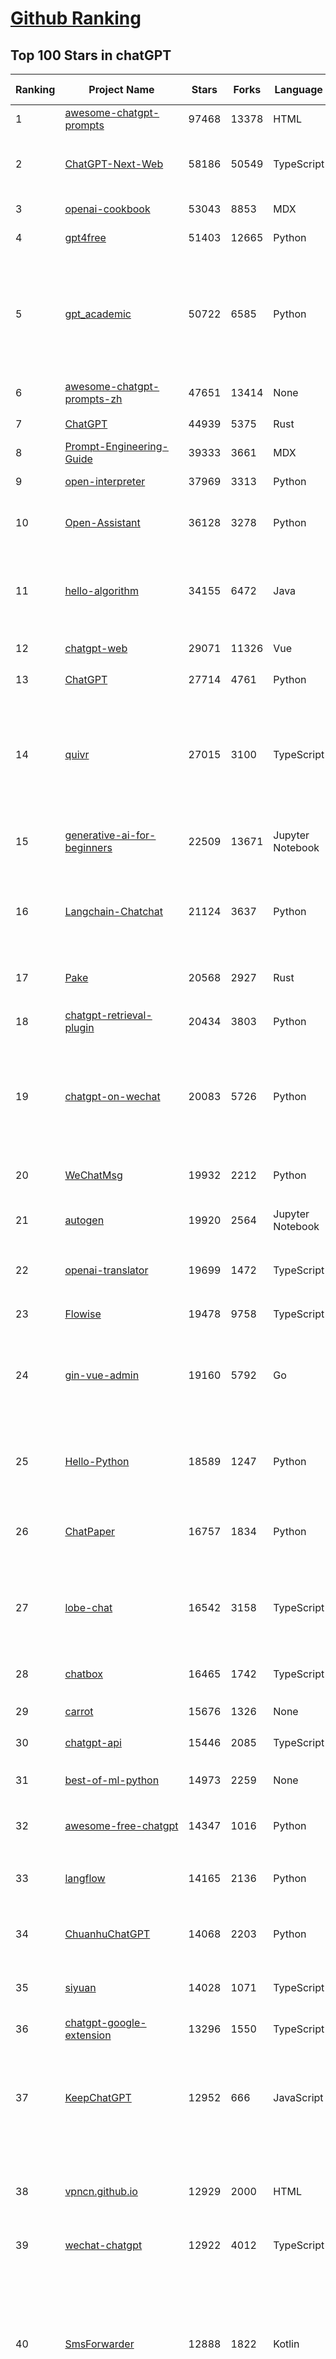 [Github Ranking](../README.md)
==========

## Top 100 Stars in chatGPT

| Ranking | Project Name | Stars | Forks | Language | Open Issues | Description | Last Commit |
| ------- | ------------ | ----- | ----- | -------- | ----------- | ----------- | ----------- |
| 1 | [awesome-chatgpt-prompts](https://github.com/f/awesome-chatgpt-prompts) | 97468 | 13378 | HTML | 0 | This repo includes ChatGPT prompt curation to use ChatGPT better. | 2024-01-14T05:22:38Z |
| 2 | [ChatGPT-Next-Web](https://github.com/ChatGPTNextWeb/ChatGPT-Next-Web) | 58186 | 50549 | TypeScript | 93 | A cross-platform ChatGPT/Gemini UI (Web / PWA / Linux / Win / MacOS). 一键拥有你自己的跨平台 ChatGPT/Gemini 应用。 | 2024-01-15T10:51:40Z |
| 3 | [openai-cookbook](https://github.com/openai/openai-cookbook) | 53043 | 8853 | MDX | 26 | Examples and guides for using the OpenAI API | 2024-01-16T02:56:36Z |
| 4 | [gpt4free](https://github.com/xtekky/gpt4free) | 51403 | 12665 | Python | 108 | The official gpt4free repository \| various collection of powerful language models | 2024-01-15T09:33:44Z |
| 5 | [gpt_academic](https://github.com/binary-husky/gpt_academic) | 50722 | 6585 | Python | 152 | 为ChatGPT/GLM提供实用化交互界面，特别优化论文阅读/润色/写作体验，模块化设计，支持自定义快捷按钮&函数插件，支持Python和C++等项目剖析&自译解功能，PDF/LaTex论文翻译&总结功能，支持并行问询多种LLM模型，支持chatglm2等本地模型。兼容文心一言, moss, llama2, rwkv, claude2, 通义千问, 书生, 讯飞星火等。 | 2024-01-15T18:15:44Z |
| 6 | [awesome-chatgpt-prompts-zh](https://github.com/PlexPt/awesome-chatgpt-prompts-zh) | 47651 | 13414 | None | 38 | ChatGPT 中文调教指南。各种场景使用指南。学习怎么让它听你的话。 | 2023-12-06T17:31:31Z |
| 7 | [ChatGPT](https://github.com/lencx/ChatGPT) | 44939 | 5375 | Rust | 560 | 🔮 ChatGPT Desktop Application (Mac, Windows and Linux) | 2024-01-06T22:15:36Z |
| 8 | [Prompt-Engineering-Guide](https://github.com/dair-ai/Prompt-Engineering-Guide) | 39333 | 3661 | MDX | 39 | 🐙 Guides, papers, lecture, notebooks and resources for prompt engineering | 2024-01-16T03:03:37Z |
| 9 | [open-interpreter](https://github.com/KillianLucas/open-interpreter) | 37969 | 3313 | Python | 168 | A natural language interface for computers | 2024-01-16T03:09:09Z |
| 10 | [Open-Assistant](https://github.com/LAION-AI/Open-Assistant) | 36128 | 3278 | Python | 221 | OpenAssistant is a chat-based assistant that understands tasks, can interact with third-party systems, and retrieve information dynamically to do so. | 2024-01-06T18:47:41Z |
| 11 | [hello-algorithm](https://github.com/geekxh/hello-algorithm) | 34155 | 6472 | Java | 9 | 🌍 针对小白的算法训练 \| 包括四部分：①.大厂面经 ②.力扣图解  ③.千本开源电子书 ④.百张技术思维导图（项目花了上百小时，希望可以点 star 支持，🌹感谢~）推荐免费ChatGPT使用网站 | 2023-06-13T04:13:17Z |
| 12 | [chatgpt-web](https://github.com/Chanzhaoyu/chatgpt-web) | 29071 | 11326 | Vue | 8 | 用 Express 和  Vue3 搭建的 ChatGPT 演示网页 | 2024-01-10T11:38:21Z |
| 13 | [ChatGPT](https://github.com/acheong08/ChatGPT) | 27714 | 4761 | Python | 11 | Reverse engineered ChatGPT API | 2023-08-02T06:02:10Z |
| 14 | [quivr](https://github.com/StanGirard/quivr) | 27015 | 3100 | TypeScript | 59 | Your GenAI Second Brain 🧠  A personal productivity assistant (RAG) ⚡️🤖 Chat with your docs (PDF, CSV, ...)  & apps using Langchain, GPT 3.5 / 4 turbo, Private, Anthropic, VertexAI, Ollama, LLMs, that you can share with users !  Local & Private alternative to OpenAI GPTs & ChatGPT powered by retrieval-augmented generation. | 2024-01-15T23:20:48Z |
| 15 | [generative-ai-for-beginners](https://github.com/microsoft/generative-ai-for-beginners) | 22509 | 13671 | Jupyter Notebook | 12 | 12 Lessons, Get Started Building with Generative AI  🔗 https://microsoft.github.io/generative-ai-for-beginners/ | 2024-01-16T01:50:11Z |
| 16 | [Langchain-Chatchat](https://github.com/chatchat-space/Langchain-Chatchat) | 21124 | 3637 | Python | 10 | Langchain-Chatchat（原Langchain-ChatGLM）基于 Langchain 与 ChatGLM 等语言模型的本地知识库问答 \| Langchain-Chatchat (formerly langchain-ChatGLM), local knowledge based LLM (like ChatGLM) QA app with langchain  | 2024-01-14T02:47:40Z |
| 17 | [Pake](https://github.com/tw93/Pake) | 20568 | 2927 | Rust | 5 | 🤱🏻 Turn any webpage into a desktop app with Rust.  🤱🏻 利用 Rust 轻松构建轻量级多端桌面应用 | 2024-01-11T15:54:32Z |
| 18 | [chatgpt-retrieval-plugin](https://github.com/openai/chatgpt-retrieval-plugin) | 20434 | 3803 | Python | 136 | The ChatGPT Retrieval Plugin lets you easily find personal or work documents by asking questions in natural language. | 2024-01-15T17:24:33Z |
| 19 | [chatgpt-on-wechat](https://github.com/zhayujie/chatgpt-on-wechat) | 20083 | 5726 | Python | 262 | 基于大模型搭建的微信聊天机器人，同时支持微信、企业微信、公众号、飞书接入，可选择GPT3.5/GPT4.0/Claude/文心一言/讯飞星火/通义千问/Gemini/LinkAI，能处理文本、语音和图片，访问操作系统和互联网，支持基于自有知识库进行定制企业智能客服。 | 2024-01-15T14:45:46Z |
| 20 | [WeChatMsg](https://github.com/LC044/WeChatMsg) | 19932 | 2212 | Python | 32 | 提取微信聊天记录，将其导出成HTML、Word、CSV文档永久保存，对聊天记录进行分析生成年度聊天报告 | 2024-01-15T14:12:24Z |
| 21 | [autogen](https://github.com/microsoft/autogen) | 19920 | 2564 | Jupyter Notebook | 352 | Enable Next-Gen Large Language Model Applications. Join our Discord: https://discord.gg/pAbnFJrkgZ | 2024-01-16T03:17:34Z |
| 22 | [openai-translator](https://github.com/openai-translator/openai-translator) | 19699 | 1472 | TypeScript | 327 | 基于 ChatGPT API 的划词翻译浏览器插件和跨平台桌面端应用    -    Browser extension and cross-platform desktop application for translation based on ChatGPT API. | 2024-01-15T22:42:19Z |
| 23 | [Flowise](https://github.com/FlowiseAI/Flowise) | 19478 | 9758 | TypeScript | 273 | Drag & drop UI to build your customized LLM flow | 2024-01-15T19:20:42Z |
| 24 | [gin-vue-admin](https://github.com/flipped-aurora/gin-vue-admin) | 19160 | 5792 | Go | 31 | 基于vite+vue3+gin搭建的开发基础平台（支持TS,JS混用），集成jwt鉴权，权限管理，动态路由，显隐可控组件，分页封装，多点登录拦截，资源权限，上传下载，代码生成器，表单生成器,chatGPT自动查表等开发必备功能。 | 2024-01-15T05:10:42Z |
| 25 | [Hello-Python](https://github.com/mouredev/Hello-Python) | 18589 | 1247 | Python | 12 | Curso para aprender el lenguaje de programación Python desde cero y para principiantes. 75 clases, 37 horas en vídeo, código, proyectos y grupo de chat. Fundamentos, frontend, backend, testing, IA... | 2023-12-15T14:28:28Z |
| 26 | [ChatPaper](https://github.com/kaixindelele/ChatPaper) | 16757 | 1834 | Python | 63 | Use ChatGPT to summarize the arXiv papers. 全流程加速科研，利用chatgpt进行论文全文总结+专业翻译+润色+审稿+审稿回复 | 2024-01-10T12:03:59Z |
| 27 | [lobe-chat](https://github.com/lobehub/lobe-chat) | 16542 | 3158 | TypeScript | 133 | 🤖 Lobe Chat - an open-source, high-performance chatbot framework that supports speech synthesis, multimodal, and extensible Function Call plugin system. Supports one-click free deployment of your private ChatGPT/LLM web application. | 2024-01-16T03:10:18Z |
| 28 | [chatbox](https://github.com/Bin-Huang/chatbox) | 16465 | 1742 | TypeScript | 227 | Chatbox is a desktop client for ChatGPT, Claude and other LLMs, available on Windows, Mac, Linux | 2024-01-10T14:15:30Z |
| 29 | [carrot](https://github.com/xx025/carrot) | 15676 | 1326 | None | 5 | Free ChatGPT Site List 这儿为你准备了众多免费好用的ChatGPT镜像站点 | 2024-01-11T12:21:25Z |
| 30 | [chatgpt-api](https://github.com/transitive-bullshit/chatgpt-api) | 15446 | 2085 | TypeScript | 61 | Node.js client for the official ChatGPT API. 🔥 | 2023-12-29T04:07:25Z |
| 31 | [best-of-ml-python](https://github.com/ml-tooling/best-of-ml-python) | 14973 | 2259 | None | 18 | 🏆 A ranked list of awesome machine learning Python libraries. Updated weekly. | 2024-01-11T18:27:34Z |
| 32 | [awesome-free-chatgpt](https://github.com/LiLittleCat/awesome-free-chatgpt) | 14347 | 1016 | Python | 22 | 🆓免费的 ChatGPT 镜像网站列表，持续更新。List of free ChatGPT mirror sites, continuously updated.  | 2024-01-08T15:49:12Z |
| 33 | [langflow](https://github.com/logspace-ai/langflow) | 14165 | 2136 | Python | 107 | ⛓️ Langflow is a UI for LangChain, designed with react-flow to provide an effortless way to experiment and prototype flows. | 2024-01-16T03:16:21Z |
| 34 | [ChuanhuChatGPT](https://github.com/GaiZhenbiao/ChuanhuChatGPT) | 14068 | 2203 | Python | 84 | GUI for ChatGPT API and many LLMs. Supports agents, file-based QA, GPT finetuning and query with web search. All with a neat UI. | 2024-01-16T03:11:08Z |
| 35 | [siyuan](https://github.com/siyuan-note/siyuan) | 14028 | 1071 | TypeScript | 70 | A privacy-first, self-hosted, fully open source personal knowledge management software, written in typescript and golang. | 2024-01-16T03:08:11Z |
| 36 | [chatgpt-google-extension](https://github.com/wong2/chatgpt-google-extension) | 13296 | 1550 | TypeScript | 94 | This project is deprecated. Check my new project ChatHub: | 2023-10-25T09:48:26Z |
| 37 | [KeepChatGPT](https://github.com/xcanwin/KeepChatGPT) | 12952 | 666 | JavaScript | 119 | 这是一款提高ChatGPT的数据安全能力和效率的插件。并且免费共享大量创新功能，如：自动刷新、保持活跃、数据安全、取消审计、克隆对话、言无不尽、净化页面、展示大屏、展示全屏、拦截跟踪、日新月异等。让我们的AI体验无比安全、顺畅、丝滑、高效、简洁。 | 2024-01-09T04:05:09Z |
| 38 | [vpncn.github.io](https://github.com/vpncn/vpncn.github.io) | 12929 | 2000 | HTML | 0 | 2024中国翻墙软件VPN推荐以及科学上网避坑，稳定好用。对比SSR机场、蓝灯、V2ray、老王VPN、VPS搭建梯子等科学上网与翻墙软件，中国最新科学上网翻墙梯子VPN下载推荐，访问Chatgpt。 | 2024-01-05T14:31:27Z |
| 39 | [wechat-chatgpt](https://github.com/fuergaosi233/wechat-chatgpt) | 12922 | 4012 | TypeScript | 53 | Use ChatGPT On Wechat via wechaty | 2023-05-05T20:16:17Z |
| 40 | [SmsForwarder](https://github.com/pppscn/SmsForwarder) | 12888 | 1822 | Kotlin | 0 | 短信转发器——监控Android手机短信、来电、APP通知，并根据指定规则转发到其他手机：钉钉群自定义机器人、钉钉企业内机器人、企业微信群机器人、飞书机器人、企业微信应用消息、邮箱、bark、webhook、Telegram机器人、Server酱、PushPlus、手机短信等。包括主动控制服务端与客户端，让你轻松远程发短信、查短信、查通话、查话簿、查电量等。（V3.0 新增）PS.这个APK主要是学习与自用，如有BUG请提ISSUE，同时欢迎大家提PR指正 | 2024-01-15T06:32:44Z |
| 41 | [ChatALL](https://github.com/sunner/ChatALL) | 12595 | 1818 | JavaScript | 126 |  Concurrently chat with ChatGPT, Bing Chat, Bard, Alpaca, Vicuna, Claude, ChatGLM, MOSS, 讯飞星火, 文心一言 and more, discover the best answers | 2024-01-16T02:17:33Z |
| 42 | [LLaVA](https://github.com/haotian-liu/LLaVA) | 12434 | 1294 | Python | 463 | [NeurIPS'23 Oral] Visual Instruction Tuning (LLaVA) built towards GPT-4V level capabilities and beyond. | 2024-01-10T14:46:42Z |
| 43 | [haystack](https://github.com/deepset-ai/haystack) | 12338 | 1539 | Python | 335 | :mag: LLM orchestration framework to build customizable, production-ready LLM applications. Connect components (models, vector DBs, file converters) to pipelines or agents that can interact with your data. With advanced retrieval methods, it's best suited for building RAG, question answering, semantic search or conversational agent chatbots. | 2024-01-15T21:21:24Z |
| 44 | [MOSS](https://github.com/OpenLMLab/MOSS) | 11714 | 1152 | Python | 231 | An open-source tool-augmented conversational language model from Fudan University | 2023-09-08T08:51:08Z |
| 45 | [botpress](https://github.com/botpress/botpress) | 11533 | 1659 | TypeScript | 3 | The open-source hub to build & deploy GPT/LLM Agents ⚡️ | 2024-01-15T21:31:46Z |
| 46 | [GPT_API_free](https://github.com/chatanywhere/GPT_API_free) | 11356 | 942 | Python | 11 | Free ChatGPT API Key，免费ChatGPT API，支持GPT4 API（免费），ChatGPT国内可用免费转发API，直连无需代理。可以搭配ChatBox等软件/插件使用，极大降低接口使用成本。国内即可无限制畅快聊天。 | 2024-01-14T09:38:16Z |
| 47 | [chatgpt-mirai-qq-bot](https://github.com/lss233/chatgpt-mirai-qq-bot) | 10997 | 1389 | Python | 299 | 🚀 一键部署！真正的 AI 聊天机器人！支持ChatGPT、文心一言、讯飞星火、Bing、Bard、ChatGLM、POE，多账号，人设调教，虚拟女仆、图片渲染、语音发送 \| 支持 QQ、Telegram、Discord、微信 等平台 | 2023-11-22T03:13:33Z |
| 48 | [RWKV-LM](https://github.com/BlinkDL/RWKV-LM) | 10662 | 754 | Python | 43 | RWKV is an RNN with transformer-level LLM performance. It can be directly trained like a GPT (parallelizable). So it's combining the best of RNN and transformer - great performance, fast inference, saves VRAM, fast training, "infinite" ctx_len, and free sentence embedding. | 2023-12-28T06:53:30Z |
| 49 | [Chat2DB](https://github.com/chat2db/Chat2DB) | 10615 | 1340 | Java | 280 | 🔥 🔥 🔥 An intelligent and versatile general-purpose SQL client and reporting tool for databases which integrates ChatGPT capabilities. | 2024-01-15T04:46:43Z |
| 50 | [FinGPT](https://github.com/AI4Finance-Foundation/FinGPT) | 10254 | 2165 | Jupyter Notebook | 55 | Data-Centric FinGPT.  Open-source for open finance!  Revolutionize 🔥    We release the trained model on HuggingFace. | 2023-12-26T23:49:09Z |
| 51 | [novel](https://github.com/steven-tey/novel) | 9919 | 944 | TypeScript | 71 | Notion-style WYSIWYG editor with AI-powered autocompletion. | 2024-01-14T02:54:53Z |
| 52 | [deploy](https://github.com/pandora-next/deploy) | 9874 | 1893 | PHP | 17 | Pandora Cloud + Pandora Server + Shared Chat + BackendAPI Proxy + Chat2API + Signup Free = PandoraNext. New GPTs(Gizmo) UI, All in one! | 2024-01-05T06:56:27Z |
| 53 | [llama-gpt](https://github.com/getumbrel/llama-gpt) | 9822 | 626 | TypeScript | 66 | A self-hosted, offline, ChatGPT-like chatbot. Powered by Llama 2. 100% private, with no data leaving your device. New: Code Llama support! | 2023-12-22T14:22:23Z |
| 54 | [h2ogpt](https://github.com/h2oai/h2ogpt) | 9432 | 1158 | Python | 196 | Private Q&A and summarization of documents+images or chat with local GPT, 100% private, Apache 2.0. Supports Mixtral, llama.cpp, and more. Demo: https://gpt.h2o.ai/ https://codellama.h2o.ai/ | 2024-01-16T00:30:18Z |
| 55 | [BingGPT](https://github.com/dice2o/BingGPT) | 9337 | 726 | JavaScript | 234 | Desktop application of new Bing's AI-powered chat (Windows, macOS and Linux) | 2023-12-13T08:39:07Z |
| 56 | [awesome-chatgpt-zh](https://github.com/yzfly/awesome-chatgpt-zh) | 9226 | 798 | Python | 2 | ChatGPT 中文指南🔥，ChatGPT 中文调教指南，指令指南，应用开发指南，精选资源清单，更好的使用 chatGPT 让你的生产力 up up up! 🚀 | 2023-12-18T13:02:54Z |
| 57 | [chatGPTBox](https://github.com/josStorer/chatGPTBox) | 9218 | 680 | JavaScript | 214 | Integrating ChatGPT into your browser deeply, everything you need is here | 2024-01-10T21:16:29Z |
| 58 | [ChatRWKV](https://github.com/BlinkDL/ChatRWKV) | 9022 | 670 | Python | 20 | ChatRWKV is like ChatGPT but powered by RWKV (100% RNN) language model, and open source. | 2023-12-27T03:33:12Z |
| 59 | [gorilla](https://github.com/ShishirPatil/gorilla) | 8854 | 682 | Python | 37 | Gorilla: An API store for LLMs | 2023-11-29T19:03:30Z |
| 60 | [one-api](https://github.com/songquanpeng/one-api) | 8782 | 2229 | JavaScript | 271 | OpenAI 接口管理 & 分发系统，支持 Azure、Anthropic Claude、Google PaLM 2 & Gemini、智谱 ChatGLM、百度文心一言、讯飞星火认知、阿里通义千问、360 智脑以及腾讯混元，可用于二次分发管理 key，仅单可执行文件，已打包好 Docker 镜像，一键部署，开箱即用. OpenAI key management & redistribution system, using a single API for all LLMs, and features an English UI. | 2024-01-15T06:23:14Z |
| 61 | [leedl-tutorial](https://github.com/datawhalechina/leedl-tutorial) | 8676 | 2415 | Jupyter Notebook | 2 | 《李宏毅深度学习教程》，PDF下载地址：https://github.com/datawhalechina/leedl-tutorial/releases | 2024-01-16T02:21:38Z |
| 62 | [hamulete](https://github.com/hoochanlon/hamulete) | 8612 | 1881 | Jupyter Notebook | 0 | 🏔️国立台湾大学、新加坡国立大学、早稻田大学、东京大学，中央研究院（台湾）以及中国重点高校及科研机构，社科、经济、数学、博弈论、哲学、系统工程类学术论文等知识库。 | 2024-01-12T14:07:27Z |
| 63 | [go-proxy-bingai](https://github.com/adams549659584/go-proxy-bingai) | 8452 | 8738 | HTML | 221 | 用 Vue3 和 Go 搭建的微软 New Bing 演示站点，拥有一致的 UI 体验，支持 ChatGPT 提示词，国内可用。 | 2024-01-15T17:34:17Z |
| 64 | [web-llm](https://github.com/mlc-ai/web-llm) | 8203 | 494 | TypeScript | 47 | Bringing large-language models and chat to web browsers. Everything runs inside the browser with no server support. | 2024-01-15T23:57:38Z |
| 65 | [EdgeGPT](https://github.com/acheong08/EdgeGPT) | 8062 | 963 | Python | 37 | Reverse engineered API of Microsoft's Bing Chat AI | 2023-08-03T13:37:26Z |
| 66 | [awesome-chatgpt](https://github.com/humanloop/awesome-chatgpt) | 8054 | 524 | None | 23 | Curated list of awesome tools, demos, docs for ChatGPT and GPT-3 | 2023-12-28T08:57:39Z |
| 67 | [chatgpt-demo](https://github.com/anse-app/chatgpt-demo) | 7817 | 3896 | TypeScript | 39 | Minimal web UI for ChatGPT.  | 2023-12-27T01:44:01Z |
| 68 | [LMFlow](https://github.com/OptimalScale/LMFlow) | 7565 | 1079 | Python | 24 | An Extensible Toolkit for Finetuning and Inference of Large Foundation Models. Large Models for All. | 2024-01-11T15:31:47Z |
| 69 | [go-openai](https://github.com/sashabaranov/go-openai) | 7519 | 1112 | Go | 60 | OpenAI ChatGPT, GPT-3, GPT-4, DALL·E, Whisper API wrapper for Go | 2024-01-16T00:15:03Z |
| 70 | [PaLM-rlhf-pytorch](https://github.com/lucidrains/PaLM-rlhf-pytorch) | 7498 | 649 | Python | 12 | Implementation of RLHF (Reinforcement Learning with Human Feedback) on top of the PaLM architecture. Basically ChatGPT but with PaLM | 2024-01-14T17:55:25Z |
| 71 | [anything-llm](https://github.com/Mintplex-Labs/anything-llm) | 7396 | 788 | JavaScript | 43 | Open-source ChatGPT experience for LLMs, embedders, and vector databases. Unlimited documents, messages, and concurrent users with permission management in one app. | 2024-01-15T01:10:53Z |
| 72 | [LLMSurvey](https://github.com/RUCAIBox/LLMSurvey) | 7325 | 583 | Python | 11 | The official GitHub page for the survey paper "A Survey of Large Language Models". | 2024-01-10T01:24:56Z |
| 73 | [copilot-gpt4-service](https://github.com/aaamoon/copilot-gpt4-service) | 7291 | 624 | Go | 9 | Convert Github Copilot to ChatGPT | 2024-01-15T18:32:46Z |
| 74 | [embedchain](https://github.com/embedchain/embedchain) | 7098 | 1230 | Python | 126 | The Open Source RAG framework | 2024-01-15T10:36:42Z |
| 75 | [promptflow](https://github.com/microsoft/promptflow) | 7097 | 519 | Python | 40 | Build high-quality LLM apps - from prototyping, testing to production deployment and monitoring. | 2024-01-16T03:21:29Z |
| 76 | [gpt4free-ts](https://github.com/xiangsx/gpt4free-ts) | 7035 | 1508 | TypeScript | 44 | Providing a free OpenAI GPT-4 API !   This is a replication project for the typescript version of xtekky/gpt4free | 2023-11-28T06:44:25Z |
| 77 | [shell_gpt](https://github.com/TheR1D/shell_gpt) | 7008 | 560 | Python | 22 | A command-line productivity tool powered by AI large language models like GPT-4, will help you accomplish your tasks faster and more efficiently. | 2024-01-15T04:24:34Z |
| 78 | [BetterChatGPT](https://github.com/ztjhz/BetterChatGPT) | 6879 | 2379 | TypeScript | 166 | An amazing UI for OpenAI's ChatGPT (Website + Windows + MacOS + Linux) | 2023-12-23T13:50:21Z |
| 79 | [jan](https://github.com/janhq/jan) | 6731 | 345 | TypeScript | 147 | Jan is an open source alternative to ChatGPT that runs 100% offline on your computer | 2024-01-16T03:04:58Z |
| 80 | [yao](https://github.com/YaoApp/yao) | 6666 | 608 | Go | 72 | :rocket: A performance app engine to create web services and applications in minutes.Suitable for AI, IoT, Industrial Internet, Connected Vehicles, DevOps, Energy, Finance and many other use-cases. | 2024-01-14T05:19:29Z |
| 81 | [chatgpt_system_prompt](https://github.com/LouisShark/chatgpt_system_prompt) | 6421 | 1236 | Python | 0 | A collection of GPT system prompts and various prompt injection/leaking knowledge. | 2024-01-08T10:13:26Z |
| 82 | [chatgpt-advanced](https://github.com/interstellard/chatgpt-advanced) | 6239 | 802 | TypeScript | 79 | WebChatGPT: A browser extension that augments your ChatGPT prompts with web results. | 2023-11-27T18:28:41Z |
| 83 | [LangChain-Chinese-Getting-Started-Guide](https://github.com/liaokongVFX/LangChain-Chinese-Getting-Started-Guide) | 6202 | 505 | None | 13 | LangChain 的中文入门教程 | 2023-07-07T09:52:46Z |
| 84 | [CopilotForXcode](https://github.com/intitni/CopilotForXcode) | 6139 | 284 | Swift | 20 | The missing GitHub Copilot, Codeium and ChatGPT Xcode Source Editor Extension | 2024-01-15T17:21:33Z |
| 85 | [ChatGPT-AutoExpert](https://github.com/spdustin/ChatGPT-AutoExpert) | 6075 | 406 | JavaScript | 0 | 🚀🧠💬 Supercharged Custom Instructions for ChatGPT (non-coding) and ChatGPT Advanced Data Analysis (coding).  | 2023-12-18T15:49:19Z |
| 86 | [chatgpt-mac](https://github.com/vincelwt/chatgpt-mac) | 6036 | 502 | JavaScript | 69 | ChatGPT for Mac, living in your menubar. | 2023-10-23T09:53:08Z |
| 87 | [continue](https://github.com/continuedev/continue) | 5999 | 298 | Python | 64 | ⏩ Continue is an open-source autopilot for VS Code and JetBrains—the easiest way to code with any LLM | 2024-01-16T02:01:18Z |
| 88 | [aider](https://github.com/paul-gauthier/aider) | 5958 | 763 | Python | 64 | aider is AI pair programming in your terminal | 2024-01-11T19:22:58Z |
| 89 | [GPTCache](https://github.com/zilliztech/GPTCache) | 5898 | 418 | Python | 46 | Semantic cache for LLMs. Fully integrated with LangChain and llama_index.  | 2024-01-12T03:18:33Z |
| 90 | [LibreChat](https://github.com/danny-avila/LibreChat) | 5814 | 1048 | TypeScript | 44 | Enhanced ChatGPT Clone: Features OpenAI, GPT-4 Vision, Bing, Anthropic, OpenRouter, Google Gemini, AI model switching, message search, langchain, DALL-E-3, ChatGPT Plugins, OpenAI Functions, Secure Multi-User System, Presets, completely open-source for self-hosting. More features in development | 2024-01-15T23:10:20Z |
| 91 | [freegpt-webui](https://github.com/ramonvc/freegpt-webui) | 5604 | 1657 | Python | 85 | GPT 3.5/4 with a Chat Web UI. No API key required. | 2023-09-26T21:09:16Z |
| 92 | [ChatGPT-Shortcut](https://github.com/rockbenben/ChatGPT-Shortcut) | 5558 | 663 | TypeScript | 0 | 🚀💪Maximize your efficiency and productivity, support for English,中文,Español,العربية. 让生产力加倍的AI快捷指令。更有效地定制、保存和分享自己的提示词。在提示词分享社区中，轻松找到适用于不同场景的指令。 | 2024-01-15T12:56:26Z |
| 93 | [Baichuan-7B](https://github.com/baichuan-inc/Baichuan-7B) | 5493 | 545 | Python | 81 | A large-scale 7B pretraining language model developed by BaiChuan-Inc. | 2023-09-30T08:38:56Z |
| 94 | [ChatGPT-Midjourney](https://github.com/Licoy/ChatGPT-Midjourney) | 5455 | 2002 | TypeScript | 9 | 🍭 一键拥有你自己的 ChatGPT+Midjourney 网页服务 \| Own your own ChatGPT+Midjourney web service with one click | 2024-01-05T09:44:32Z |
| 95 | [wukong-robot](https://github.com/wzpan/wukong-robot) | 5431 | 1242 | Python | 33 | 🤖 wukong-robot 是一个简单、灵活、优雅的中文语音对话机器人/智能音箱项目，支持ChatGPT多轮对话能力，还可能是首个支持脑机交互的开源智能音箱项目。 | 2024-01-02T07:20:27Z |
| 96 | [awesome-chatgpt-api](https://github.com/reorx/awesome-chatgpt-api) | 5429 | 350 | Python | 2 | Curated list of apps and tools that not only use the new ChatGPT API, but also allow users to configure their own API keys, enabling free and on-demand usage of their own quota. | 2023-10-25T04:15:09Z |
| 97 | [rags](https://github.com/run-llama/rags) | 5284 | 642 | Python | 21 | Build ChatGPT over your data, all with natural language | 2023-12-16T11:48:35Z |
| 98 | [bob-plugin-openai-translator](https://github.com/openai-translator/bob-plugin-openai-translator) | 5260 | 232 | JavaScript | 6 | 基于 ChatGPT API 的文本翻译、文本润色、语法纠错 Bob 插件，让我们一起迎接不需要巴别塔的新时代！Licensed under CC BY-NC-SA 4.0 | 2024-01-12T02:12:56Z |
| 99 | [feishu-openai](https://github.com/ConnectAI-E/feishu-openai) | 5191 | 900 | Go | 76 | 🎒 飞书  ×（GPT-4 + GPT-4V + DALL·E-3 + Whisper）=  飞一般的工作体验  🚀 语音对话、角色扮演、多话题讨论、图片创作、表格分析、文档导出 🚀 | 2024-01-11T10:08:12Z |
| 100 | [yn](https://github.com/purocean/yn) | 5179 | 859 | TypeScript | 35 | A highly extensible Markdown editor. Version control, AI Copilot, mind map, documents encryption, code snippet running, integrated terminal, chart embedding, HTML applets, Reveal.js, plug-in, and macro replacement. | 2024-01-15T11:29:53Z |

